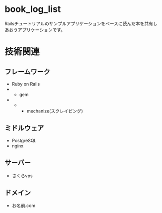 # book_log_list
Railsチュートリアルのサンプルアプリケーションをベースに読んだ本を共有しあおうアプリケーションです。
# 技術関連
## フレームワーク
- Ruby on Rails
- - gem
- - - mechanize(スクレイピング)
## ミドルウェア
- PostgreSQL
- nginx
## サーバー
- さくらvps
## ドメイン
- お名前.com
